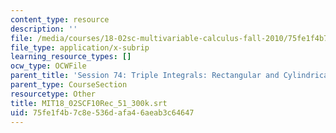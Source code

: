 ```yaml
---
content_type: resource
description: ''
file: /media/courses/18-02sc-multivariable-calculus-fall-2010/75fe1f4b7c8e536dafa46aeab3c64647_MIT18_02SCF10Rec_51_300k.vtt
file_type: application/x-subrip
learning_resource_types: []
ocw_type: OCWFile
parent_title: 'Session 74: Triple Integrals: Rectangular and Cylindrical Coordinates'
parent_type: CourseSection
resourcetype: Other
title: MIT18_02SCF10Rec_51_300k.srt
uid: 75fe1f4b-7c8e-536d-afa4-6aeab3c64647
---
```

